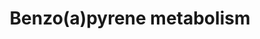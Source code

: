---
annotations:
- type: Pathway Ontology
  value: benzo(a)pyrene metabolic pathway
- type: Pathway Ontology
  value: cellular detoxification pathway
- type: Pathway Ontology
  value: xenobiotics biodegradation pathway
authors:
- Pieter Giesbertz
- Thomas
- MaintBot
- MartijnVanIersel
- Christine Chichester
- Egonw
- Mkutmon
- AlexanderPico
- Khanspers
description: Benzene metabolism primarily takes place in the liver, to a variety of
  products that are transported to the bone marrow where additional metabolism occurs.
  Several metabolites of benzene are responsible for the toxic effects of benzene
  including reactive metabolites that covalently bind macromolecules and induce oxidative
  damage.  Proteins on this pathway have targeted assays available via the [https://assays.cancer.gov/available_assays?wp_id=WP696
  CPTAC Assay Portal]
last-edited: 2019-08-20
organisms:
- Homo sapiens
redirect_from:
- /index.php/Pathway:WP696
- /instance/WP696
schema-jsonld:
- '@context': https://schema.org/
  '@id': https://wikipathways.github.io/pathways/WP696.html
  '@type': Dataset
  creator:
    '@type': Organization
    name: WikiPathways
  description: Benzene metabolism primarily takes place in the liver, to a variety
    of products that are transported to the bone marrow where additional metabolism
    occurs. Several metabolites of benzene are responsible for the toxic effects of
    benzene including reactive metabolites that covalently bind macromolecules and
    induce oxidative damage.  Proteins on this pathway have targeted assays available
    via the [https://assays.cancer.gov/available_assays?wp_id=WP696 CPTAC Assay Portal]
  keywords:
  - 7,8-epoxy-benzo[a]pyrene
  - EPHX1
  - Benzo[a]pyrene-9-glucuronide
  - Benzo[a]pyrene-7-glucuronide
  - 6-hydroxy-benzo[a]pyrene
  - AKR1C2
  - Benzo[a]pyrene
  - 7,8-dihydroxy-7,8-dihydro-benzo[a]pyrene
  - Benzo[a]pyrene-9-sulfate
  - Glucuronosyltransferase
  - AKR1C1
  - Benzo[a]pyrene-7,8-dione
  - 9-hydroxy-benzo[a]pyrene
  - CYP1B1
  - Benzo[a]pyrene-6,12-dione
  - 9,10-epoxy-7,8-dihydroxy-7,8-dihydro-benzo[a]pyrene
  - CYP3A4
  - Cytochrome P450 peroxidase
  - AKR1C3
  - 3-hydroxy-benzo[a]pyrene
  - Benzo[a]pyrene-7-sulfate
  - 7-hydroxy-benzo[a]pyrene
  - Benzo[a]pyrene-1,6-dione
  - Benzo[a]pyrene-3,6-dione
  - AKR1A1
  - AKR1C4
  - CYP1A1
  - Benzo[a]pyrene radical cation
  - SULT
  license: CC0
  name: Benzo(a)pyrene metabolism
seo: CreativeWork
title: Benzo(a)pyrene metabolism
wpid: WP696
---